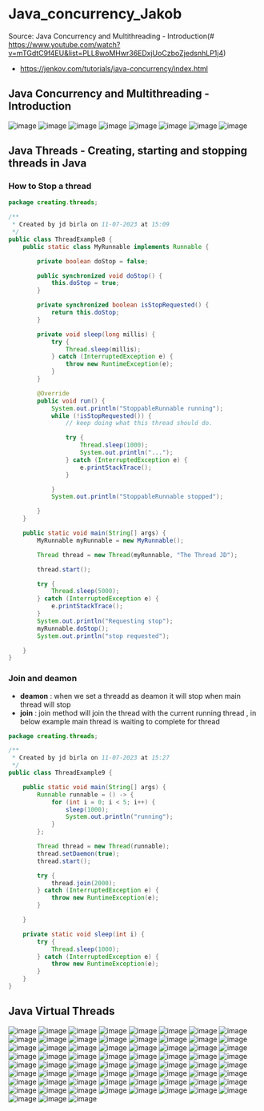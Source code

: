 # Java_concurrency_Jakob
Source: Java Concurrency and Multithreading - Introduction(# https://www.youtube.com/watch?v=mTGdtC9f4EU&list=PLL8woMHwr36EDxjUoCzboZjedsnhLP1j4)
- https://jenkov.com/tutorials/java-concurrency/index.html
## Java Concurrency and Multithreading - Introduction
![image](https://github.com/jdbirla/JD_JAVA_Learning/assets/69948118/a4a715d2-e7bb-4fb1-8494-71cf6aa8b460)
![image](https://github.com/jdbirla/JD_JAVA_Learning/assets/69948118/a374c303-d957-4d2d-9de0-857131891320)
![image](https://github.com/jdbirla/JD_JAVA_Learning/assets/69948118/38a14a20-7884-4f29-8069-c1371cbb17c7)
![image](https://github.com/jdbirla/JD_JAVA_Learning/assets/69948118/37ace1f0-7763-499a-b146-0f6c0a8db09a)
![image](https://github.com/jdbirla/JD_JAVA_Learning/assets/69948118/3c4d25e2-75d3-4693-801a-1ab6f1edb3dc)
![image](https://github.com/jdbirla/JD_JAVA_Learning/assets/69948118/1cad516f-af76-4f69-8a04-1c85b9f268d0)
![image](https://github.com/jdbirla/JD_JAVA_Learning/assets/69948118/99cffb38-1577-4576-a282-67cde5247a2a)
![image](https://github.com/jdbirla/JD_JAVA_Learning/assets/69948118/5074b050-9e5f-46b3-96d7-d394a4d57278)

##  Java Threads - Creating, starting and stopping threads in Java 
### How to Stop a thread
```java
package creating.threads;

/**
 * Created by jd birla on 11-07-2023 at 15:09
 */
public class ThreadExample8 {
    public static class MyRunnable implements Runnable {

        private boolean doStop = false;

        public synchronized void doStop() {
            this.doStop = true;
        }

        private synchronized boolean isStopRequested() {
            return this.doStop;
        }

        private void sleep(long millis) {
            try {
                Thread.sleep(millis);
            } catch (InterruptedException e) {
                throw new RuntimeException(e);
            }
        }

        @Override
        public void run() {
            System.out.println("StoppableRunnable running");
            while (!isStopRequested()) {
                // keep doing what this thread should do.

                try {
                    Thread.sleep(1000);
                    System.out.println("...");
                } catch (InterruptedException e) {
                    e.printStackTrace();
                }

            }
            System.out.println("StoppableRunnable stopped");

        }
    }

    public static void main(String[] args) {
        MyRunnable myRunnable = new MyRunnable();

        Thread thread = new Thread(myRunnable, "The Thread JD");

        thread.start();

        try {
            Thread.sleep(5000);
        } catch (InterruptedException e) {
            e.printStackTrace();
        }
        System.out.println("Requesting stop");
        myRunnable.doStop();
        System.out.println("stop requested");

    }
}

```
### Join and deamon
- **deamon** : when we set a threadd as deamon it will stop when main thread will stop
- **join** :  join method will join the thread with the current running thread , in below example main thread is waiting to complete for thread 
```java
package creating.threads;

/**
 * Created by jd birla on 11-07-2023 at 15:27
 */
public class ThreadExample9 {

    public static void main(String[] args) {
        Runnable runnable = () -> {
            for (int i = 0; i < 5; i++) {
                sleep(1000);
                System.out.println("running");
            }
        };

        Thread thread = new Thread(runnable);
        thread.setDaemon(true);
        thread.start();

        try {
            thread.join(2000);
        } catch (InterruptedException e) {
            throw new RuntimeException(e);
        }

    }

    private static void sleep(int i) {
        try {
            Thread.sleep(1000);
        } catch (InterruptedException e) {
            throw new RuntimeException(e);
        }
    }
}

```

##  Java Virtual Threads 




![image](https://user-images.githubusercontent.com/69948118/215028932-6c28a184-f537-473a-a9ae-76634bdb8215.png)
![image](https://user-images.githubusercontent.com/69948118/215028942-446d2197-b78f-476a-96fa-0e31a57d2406.png)
![image](https://user-images.githubusercontent.com/69948118/215028950-e671afa2-be3e-4be2-b3ba-0d347816598a.png)
![image](https://user-images.githubusercontent.com/69948118/215035921-50c754ee-ddcb-407e-aa6b-79151460532b.png)
![image](https://user-images.githubusercontent.com/69948118/215035928-38397d6c-d0d6-455d-98bc-97309c646bde.png)
![image](https://user-images.githubusercontent.com/69948118/215035903-c9a0ea3f-0428-4bb2-8d85-4f1bc0672a3d.png)
![image](https://user-images.githubusercontent.com/69948118/215035935-ac95f25d-498a-4307-9c08-34c9d628a202.png)
![image](https://user-images.githubusercontent.com/69948118/215035943-7c14db96-e6e7-4bb8-9b89-0af54b2f44b1.png)
![image](https://user-images.githubusercontent.com/69948118/215035949-3152a2a0-5965-4132-9c3f-32f223c780b7.png)
![image](https://user-images.githubusercontent.com/69948118/215035957-79567fa1-1228-4d10-8ac8-90c5d5bfb695.png)
![image](https://user-images.githubusercontent.com/69948118/215035966-38655fb3-7a18-41f0-a2da-ffc4a6d11878.png)
![image](https://user-images.githubusercontent.com/69948118/215035983-0643f3e8-487c-4e28-94fb-c17c0c2a7a65.png)
![image](https://user-images.githubusercontent.com/69948118/215035998-fdc4f4a8-c17d-4247-8559-6ad43e6d2e48.png)
![image](https://user-images.githubusercontent.com/69948118/215036005-13cc6b62-31c7-402a-a7eb-a11dc709944a.png)
![image](https://user-images.githubusercontent.com/69948118/215036013-87e0639c-25de-4904-a9c1-dc1d37ccf37b.png)
![image](https://user-images.githubusercontent.com/69948118/215036025-e9354313-1120-444a-b8e8-4f302192f2ac.png)
![image](https://user-images.githubusercontent.com/69948118/215036034-68322978-3fbf-4db9-a217-8ae19243b3bb.png)
![image](https://user-images.githubusercontent.com/69948118/215036043-389b17c7-beb1-401e-bd31-cc65dd597368.png)
![image](https://user-images.githubusercontent.com/69948118/215036055-8e7d9b4f-2b2f-4e51-b997-ce60957833f1.png)
![image](https://user-images.githubusercontent.com/69948118/215036068-205e3f75-13df-43e7-8ed4-0165829109fe.png)
![image](https://user-images.githubusercontent.com/69948118/215036075-f67f34a7-7b9a-4da9-83a5-a1fecc12e926.png)
![image](https://user-images.githubusercontent.com/69948118/215036092-00e3e8ea-77ca-4f93-9527-905e420acb93.png)
![image](https://user-images.githubusercontent.com/69948118/215036102-a0f41a1b-16cd-4ee3-81b8-662ed63d6196.png)
![image](https://user-images.githubusercontent.com/69948118/215036111-ef3568a7-499b-40f9-99bc-b4106d8abb02.png)
![image](https://user-images.githubusercontent.com/69948118/215036141-115f1e66-0694-4ab7-af04-45ca61c6ad06.png)
![image](https://user-images.githubusercontent.com/69948118/215036148-88889d8a-952f-4bba-8f7d-648253b05771.png)
![image](https://user-images.githubusercontent.com/69948118/215036164-1d3e6e3d-3cb7-4f7a-b067-d6497bc4de78.png)
![image](https://user-images.githubusercontent.com/69948118/215036169-650f5808-2c0c-4228-b7a2-17562ec9dc59.png)
![image](https://user-images.githubusercontent.com/69948118/215036179-8f6be924-8d04-4098-941a-afa8a6c59989.png)
![image](https://user-images.githubusercontent.com/69948118/215036195-e0fbf885-59ce-4d63-b4da-2c34ddb4ee55.png)
![image](https://user-images.githubusercontent.com/69948118/215036210-331b3dfe-7990-4957-8dc7-d4c7457d05a8.png)
![image](https://user-images.githubusercontent.com/69948118/215036285-0c1aa3f9-e2dc-4ef0-9aa5-f3532f1ef309.png)
![image](https://user-images.githubusercontent.com/69948118/215036294-89a08117-8af5-4e27-9827-83ac03825eab.png)
![image](https://user-images.githubusercontent.com/69948118/215036309-0c8d4382-07a2-47cb-a536-364c86cff000.png)
![image](https://user-images.githubusercontent.com/69948118/215036317-d27d3413-1e5a-4550-86ae-ac6bb0c25cd4.png)
![image](https://user-images.githubusercontent.com/69948118/215036327-b737749e-c2fb-4b4a-95f8-527e6a04c76d.png)
![image](https://user-images.githubusercontent.com/69948118/215036338-bd0439fd-459c-49b9-9fe8-27df949de963.png)
![image](https://user-images.githubusercontent.com/69948118/215036357-f186f1a5-4c73-429c-b847-289041a47293.png)
![image](https://user-images.githubusercontent.com/69948118/215036373-49099d6a-9661-49d6-a03a-e4983afabb4f.png)
![image](https://user-images.githubusercontent.com/69948118/215036389-00d35e45-ebd5-41a3-a165-7b34b755725d.png)
![image](https://user-images.githubusercontent.com/69948118/215036402-f9af7b7e-0417-4ae9-9206-981139e57dd4.png)
![image](https://user-images.githubusercontent.com/69948118/215036414-b4b1fa63-3629-4bb5-9bb5-636d6ea1dc3e.png)
![image](https://user-images.githubusercontent.com/69948118/215036422-8bd95342-159c-4053-98ba-7a79f35cdbad.png)
![image](https://user-images.githubusercontent.com/69948118/215036430-0daf9816-cdef-40e4-ab96-d6b102d8381c.png)
![image](https://user-images.githubusercontent.com/69948118/215036450-5d0ba0a6-3d00-422a-b9e8-78691c4e4fe6.png)
![image](https://user-images.githubusercontent.com/69948118/215036458-6115cfc4-3878-4e0b-918e-c95636382ef9.png)
![image](https://user-images.githubusercontent.com/69948118/215036466-3b5605c0-b088-4517-910a-e4c3893cda70.png)
![image](https://user-images.githubusercontent.com/69948118/215036474-e686cc7c-8cfc-4bb7-829c-13ddd640362d.png)
![image](https://user-images.githubusercontent.com/69948118/215036487-fa9e706c-c1b2-4c02-ac82-7bed87df9e9f.png)
![image](https://user-images.githubusercontent.com/69948118/215036495-b41b4986-e7d4-4a18-90f7-e124c8434a19.png)
![image](https://user-images.githubusercontent.com/69948118/215036504-45bf4b52-4b7f-4f3f-9140-01886c39f1b8.png)
![image](https://user-images.githubusercontent.com/69948118/215036530-c2d2466f-ffb7-4b26-ae13-0275a7843bbc.png)
![image](https://user-images.githubusercontent.com/69948118/215036549-00cc651d-7401-4d51-bc09-7ffc1e2981b3.png)
![image](https://user-images.githubusercontent.com/69948118/215036554-96ae19d8-80dc-4d71-8fc3-6bd2ae61f58d.png)
![image](https://user-images.githubusercontent.com/69948118/215036558-8950b53b-f36d-4d1b-96c4-5d6a9edb7047.png)
![image](https://user-images.githubusercontent.com/69948118/215036567-713e9ae0-faf5-4e6d-9e96-f6ad119f9a9c.png)
![image](https://user-images.githubusercontent.com/69948118/215036573-449da44b-08cc-4cb6-9417-c6ec12ab04f4.png)
![image](https://user-images.githubusercontent.com/69948118/215036582-ad96c308-67a3-4c1b-9d7b-78dd127629b9.png)
![image](https://user-images.githubusercontent.com/69948118/215036590-d09e1767-4952-40ad-af40-4d703143e57f.png)
![image](https://user-images.githubusercontent.com/69948118/215036597-3f0121e9-8621-4106-bf1d-1858c698e328.png)
![image](https://user-images.githubusercontent.com/69948118/215036604-c67c9305-1068-4f3b-8787-e05bfebe41f2.png)
![image](https://user-images.githubusercontent.com/69948118/215036613-bc6756e0-5b82-469b-b7e7-b64016a8cd96.png)
![image](https://user-images.githubusercontent.com/69948118/215036634-35502af6-97f3-4b55-bf95-d11c7346d8f6.png)
![image](https://user-images.githubusercontent.com/69948118/215036645-7390a247-bf0c-4eb0-a966-80c156f6840e.png)
![image](https://user-images.githubusercontent.com/69948118/215036655-1b5f53ee-1c24-4c57-9718-49b8c307b47c.png)
![image](https://user-images.githubusercontent.com/69948118/215036666-6aa6342d-4879-46f6-823a-887a418cf0a8.png)
![image](https://user-images.githubusercontent.com/69948118/215036673-d827a2a7-a91d-477b-b663-0059aad9f4bc.png)



































